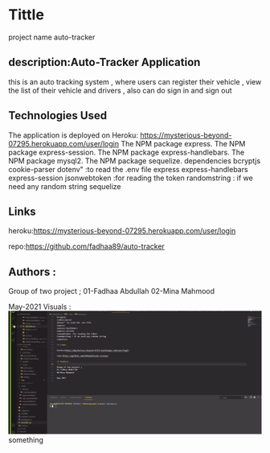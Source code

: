 # Tittle

project name auto-tracker

## description:Auto-Tracker Application

this is an auto tracking system , where users can register their vehicle , view the list of their vehicle and drivers , also can do sign in and sign out

## Technologies Used

The application is deployed on Heroku:
https://mysterious-beyond-07295.herokuapp.com/user/login
The NPM package express.
The NPM package express-session.
The NPM package express-handlebars.
The NPM package mysql2.
The NPM package sequelize.
dependencies
bcryptjs
cookie-parser
dotenv" :to read the .env file
express
express-handlebars
express-session
jsonwebtoken :for reading the token
randomstring : if we need any random string
sequelize

## Links

heroku:https://mysterious-beyond-07295.herokuapp.com/user/login

repo:https://github.com/fadhaa89/auto-tracker

## Authors :

Group of two project ;
01-Fadhaa Abdullah
02-Mina Mahmood

May-2021
Visuals :![Example Gif](./img/example.gif)
something
